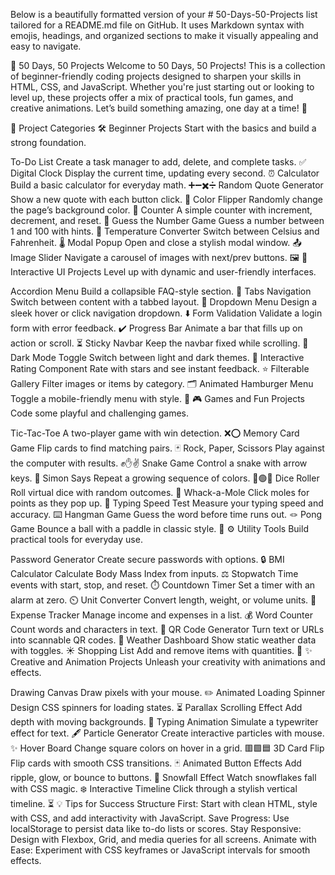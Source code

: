 Below is a beautifully formatted version of your # 50-Days-50-Projects list tailored for a README.md file on GitHub. It uses Markdown syntax with emojis, headings, and organized sections to make it visually appealing and easy to navigate.

🌟 50 Days, 50 Projects
Welcome to 50 Days, 50 Projects! This is a collection of beginner-friendly coding projects designed to sharpen your skills in HTML, CSS, and JavaScript. Whether you're just starting out or looking to level up, these projects offer a mix of practical tools, fun games, and creative animations. Let’s build something amazing, one day at a time! 🚀

🎯 Project Categories
🛠️ Beginner Projects
Start with the basics and build a strong foundation.

To-Do List
Create a task manager to add, delete, and complete tasks. ✅
Digital Clock
Display the current time, updating every second. ⏰
Calculator
Build a basic calculator for everyday math. ➕➖✖️➗
Random Quote Generator
Show a new quote with each button click. 💬
Color Flipper
Randomly change the page’s background color. 🎨
Counter
A simple counter with increment, decrement, and reset. 🔢
Guess the Number Game
Guess a number between 1 and 100 with hints. 🎲
Temperature Converter
Switch between Celsius and Fahrenheit. 🌡️
Modal Popup
Open and close a stylish modal window. 📤
Image Slider
Navigate a carousel of images with next/prev buttons. 🖼️
🌈 Interactive UI Projects
Level up with dynamic and user-friendly interfaces.

Accordion Menu
Build a collapsible FAQ-style section. 📑
Tabs Navigation
Switch between content with a tabbed layout. 📖
Dropdown Menu
Design a sleek hover or click navigation dropdown. ⬇️
Form Validation
Validate a login form with error feedback. ✔️
Progress Bar
Animate a bar that fills up on action or scroll. ⏳
Sticky Navbar
Keep the navbar fixed while scrolling. 📌
Dark Mode Toggle
Switch between light and dark themes. 🌙
Interactive Rating Component
Rate with stars and see instant feedback. ⭐
Filterable Gallery
Filter images or items by category. 🗂️
Animated Hamburger Menu
Toggle a mobile-friendly menu with style. 🍔
🎮 Games and Fun Projects
Code some playful and challenging games.

Tic-Tac-Toe
A two-player game with win detection. ❌⭕
Memory Card Game
Flip cards to find matching pairs. 🃏
Rock, Paper, Scissors
Play against the computer with results. ✊✋✌️
Snake Game
Control a snake with arrow keys. 🐍
Simon Says
Repeat a growing sequence of colors. 🔴🟢🔵
Dice Roller
Roll virtual dice with random outcomes. 🎲
Whack-a-Mole
Click moles for points as they pop up. 🐹
Typing Speed Test
Measure your typing speed and accuracy. ⌨️
Hangman Game
Guess the word before time runs out. 🪢
Pong Game
Bounce a ball with a paddle in classic style. 🏓
⚙️ Utility Tools
Build practical tools for everyday use.

Password Generator
Create secure passwords with options. 🔒
BMI Calculator
Calculate Body Mass Index from inputs. ⚖️
Stopwatch
Time events with start, stop, and reset. ⏱️
Countdown Timer
Set a timer with an alarm at zero. ⏲️
Unit Converter
Convert length, weight, or volume units. 📏
Expense Tracker
Manage income and expenses in a list. 💰
Word Counter
Count words and characters in text. 📝
QR Code Generator
Turn text or URLs into scannable QR codes. 📲
Weather Dashboard
Show static weather data with toggles. ☀️
Shopping List
Add and remove items with quantities. 🛒
✨ Creative and Animation Projects
Unleash your creativity with animations and effects.

Drawing Canvas
Draw pixels with your mouse. ✏️
Animated Loading Spinner
Design CSS spinners for loading states. ⏳
Parallax Scrolling Effect
Add depth with moving backgrounds. 🌌
Typing Animation
Simulate a typewriter effect for text. 🖋️
Particle Generator
Create interactive particles with mouse. ✨
Hover Board
Change square colors on hover in a grid. 🟥🟩🟦
3D Card Flip
Flip cards with smooth CSS transitions. 🃏
Animated Button Effects
Add ripple, glow, or bounce to buttons. 🔘
Snowfall Effect
Watch snowflakes fall with CSS magic. ❄️
Interactive Timeline
Click through a stylish vertical timeline. ⏳
💡 Tips for Success
Structure First: Start with clean HTML, style with CSS, and add interactivity with JavaScript.
Save Progress: Use localStorage to persist data like to-do lists or scores.
Stay Responsive: Design with Flexbox, Grid, and media queries for all screens.
Animate with Ease: Experiment with CSS keyframes or JavaScript intervals for smooth effects.
